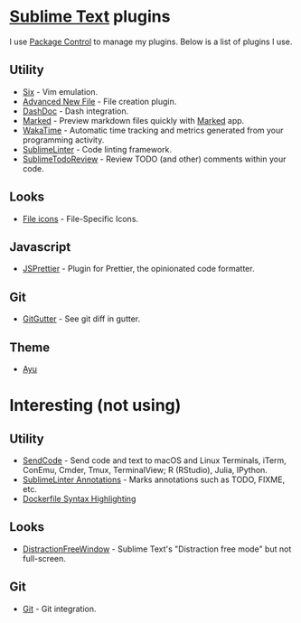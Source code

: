 # [Sublime Text](https://www.sublimetext.com) plugins
I use [Package Control](https://packagecontrol.io/installation) to manage my plugins. Below is a list of plugins I use.

## Utility
- [Six](https://github.com/guillermooo/Six) - Vim emulation.
- [Advanced New File](https://github.com/skuroda/Sublime-AdvancedNewFile) - File creation plugin.
- [DashDoc](https://github.com/farcaller/DashDoc) - Dash integration.
- [Marked](https://github.com/icio/sublime-text-marked) - Preview markdown files quickly with [Marked](http://marked2app.com) app.
- [WakaTime](https://wakatime.com/sublime-text) - Automatic time tracking and metrics generated from your programming activity.
- [SublimeLinter](https://github.com/SublimeLinter/SublimeLinter) - Code linting framework.
- [SublimeTodoReview](https://github.com/jonathandelgado/SublimeTodoReview) - Review TODO (and other) comments within your code.

## Looks
- [File icons](https://github.com/ihodev/a-file-icon) - File-Specific Icons.

## Javascript
- [JSPrettier](https://github.com/jonlabelle/SublimeJsPrettier) - Plugin for Prettier, the opinionated code formatter.

## Git
- [GitGutter](https://github.com/jisaacks/GitGutter) - See git diff in gutter.

## Theme
- [Ayu](https://github.com/dempfi/ayu)

# Interesting (not using)
## Utility
- [SendCode](https://github.com/randy3k/SendCode) - Send code and text to macOS and Linux Terminals, iTerm, ConEmu, Cmder, Tmux, TerminalView; R (RStudio), Julia, IPython.
- [SublimeLinter Annotations](https://github.com/SublimeLinter/SublimeLinter-annotations) - Marks annotations such as TODO, FIXME, etc.
- [Dockerfile Syntax Highlighting](https://packagecontrol.io/packages/Dockerfile%20Syntax%20Highlighting)

## Looks
- [DistractionFreeWindow](https://github.com/aziz/DistractionFreeWindow) - Sublime Text's "Distraction free mode" but not full-screen.

## Git
- [Git](https://github.com/kemayo/sublime-text-git) - Git integration.